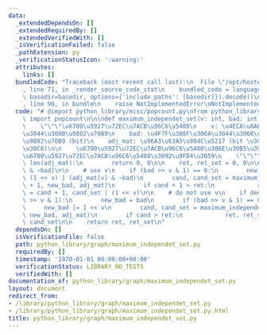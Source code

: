 ```yaml
---
data:
  _extendedDependsOn: []
  _extendedRequiredBy: []
  _extendedVerifiedWith: []
  _isVerificationFailed: false
  _pathExtension: py
  _verificationStatusIcon: ':warning:'
  attributes:
    links: []
  bundledCode: "Traceback (most recent call last):\n  File \"/opt/hostedtoolcache/Python/3.9.1/x64/lib/python3.9/site-packages/onlinejudge_verify/documentation/build.py\"\
    , line 71, in _render_source_code_stat\n    bundled_code = language.bundle(stat.path,\
    \ basedir=basedir, options={'include_paths': [basedir]}).decode()\n  File \"/opt/hostedtoolcache/Python/3.9.1/x64/lib/python3.9/site-packages/onlinejudge_verify/languages/python.py\"\
    , line 96, in bundle\n    raise NotImplementedError\nNotImplementedError\n"
  code: "# @import python_library/misc/popcount.py\nfrom python_library.misc.popcount\
    \ import popcount\n\n\ndef maximum_independet_set(v: int, bad: int, adj_mat):\n\
    \    \"\"\"\u6700\u5927\u72EC\u7ACB\u96C6\u5408\n    v: \u4ECA\u8ABF\u3079\u3066\
    \u3044\u308B\u9802\u70B9\n    bad: \u4F7F\u308F\u306A\u3044\u3068\u6C7A\u3081\u305F\
    \u9802\u70B9 (bit)\n    adj_mat: \u96A3\u63A5\u884C\u5217 (bit \u306E\u30EA\u30B9\
    \u30C8)\n\n    \u6700\u5927\u72EC\u7ACB\u96C6\u5408\u306E\u30B5\u30A4\u30BA\u3068\
    \u6700\u5927\u72EC\u7ACB\u96C6\u5408\u3092\u8FD4\u3059\n    \"\"\"\n    if v ==\
    \ len(adj_mat):\n        return 0, 0\n\n    ret, ret_set = 0, 0\n\n    deg = popcount(adj_mat[v]\
    \ & ~bad)\n\n    # use v\n    if (bad >> v & 1) == 0:\n        new_bad = bad |\
    \ (1 << v) | (adj_mat[v] & ~bad)\n        cand, cand_set = maximum_independet_set(v\
    \ + 1, new_bad, adj_mat)\n        if cand + 1 > ret:\n            ret, ret_set\
    \ = cand + 1, cand_set | (1 << v)\n\n    # do not use v\n    if deg > 1 or (bad\
    \ >> v & 1):\n        new_bad = bad\n        if (bad >> v & 1) == 0:\n       \
    \     new_bad |= 1 << v\n        cand, cand_set = maximum_independet_set(v + 1,\
    \ new_bad, adj_mat)\n        if cand > ret:\n            ret, ret_set = cand,\
    \ cand_set\n\n    return ret, ret_set\n"
  dependsOn: []
  isVerificationFile: false
  path: python_library/graph/maximum_independet_set.py
  requiredBy: []
  timestamp: '1970-01-01 00:00:00+00:00'
  verificationStatus: LIBRARY_NO_TESTS
  verifiedWith: []
documentation_of: python_library/graph/maximum_independet_set.py
layout: document
redirect_from:
- /library/python_library/graph/maximum_independet_set.py
- /library/python_library/graph/maximum_independet_set.py.html
title: python_library/graph/maximum_independet_set.py
---
```

